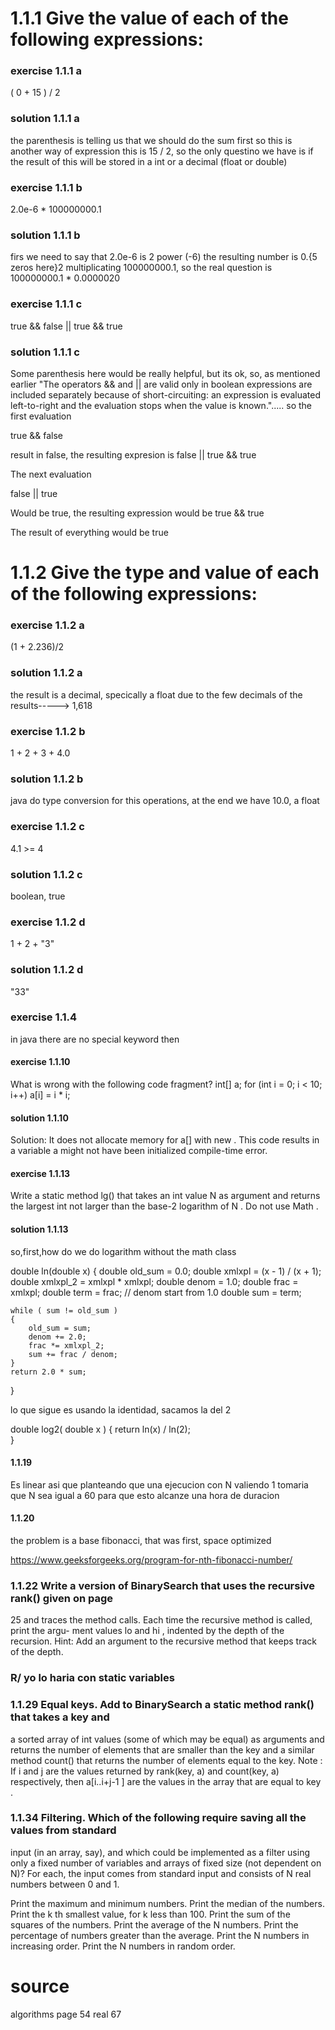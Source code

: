 # 1.1.1 Give the value of each of the following expressions:

### exercise 1.1.1 a

( 0 + 15 ) / 2

### solution 1.1.1 a

the parenthesis is telling us that we should do the sum first so this is another way of expression this is 15 / 2, so the only questino we have is if the result of this will be stored in a int or a decimal (float or double)

### exercise 1.1.1 b

2.0e-6 * 100000000.1

### solution 1.1.1 b

firs we need to say that 2.0e-6 is 2 power (-6) the resulting number is 0.{5 zeros here}2  multiplicating 100000000.1, so the real question is 100000000.1 * 0.0000020

### exercise 1.1.1 c

true && false || true && true

### solution 1.1.1 c

Some parenthesis here would be really helpful, but its ok, so, as mentioned earlier "The operators && and || are valid only in boolean expressions are included separately because of short-circuiting: an expression is evaluated left-to-right and the evaluation stops when the value is known."..... so the first evaluation  

true && false

result in false, the resulting expresion is  false || true && true

The next evaluation

false || true

Would be true, the resulting expression would be true && true

The result of everything would be true

# 1.1.2 Give the type and value of each of the following expressions:

### exercise 1.1.2 a

(1 + 2.236)/2

### solution 1.1.2 a

the result is a decimal, specically a float due to the few decimals of the results-----> 1,618

### exercise 1.1.2 b

1 + 2 + 3 + 4.0

### solution 1.1.2 b

java do type conversion for this operations, at the end we have 10.0, a float

### exercise 1.1.2 c

4.1 >= 4

### solution 1.1.2 c

boolean, true

### exercise 1.1.2 d

1 + 2 + "3"

### solution 1.1.2 d

"33"

### exercise 1.1.4

in java there are no special keyword then

#### exercise 1.1.10

What is wrong with the following code fragment?
int[] a;
for (int i = 0; i < 10; i++)
    a[i] = i * i;

#### solution 1.1.10

Solution: It does not allocate memory for a[] with new . This code results in a
variable a might not have been initialized compile-time error.


#### exercise 1.1.13

Write a static method lg() that takes an int value N as argument and returns
the largest int not larger than the base-2 logarithm of N . Do not use Math .

#### solution 1.1.13

so,first,how do we do logarithm without the math class

double ln(double x)
{
    double old_sum = 0.0;
    double xmlxpl = (x - 1) / (x + 1);
    double xmlxpl_2 = xmlxpl * xmlxpl;
    double denom = 1.0;
    double frac = xmlxpl;
    double term = frac;                 // denom start from 1.0
    double sum = term;

    while ( sum != old_sum )
    {
        old_sum = sum;
        denom += 2.0;
        frac *= xmlxpl_2;
        sum += frac / denom;
    }
    return 2.0 * sum;
}



lo que sigue es usando la identidad, sacamos la del 2

double log2( double x ) {
    return ln(x) / ln(2);    
}

#### 1.1.19

Es linear asi que planteando que una ejecucion con N valiendo 1 tomaria que N sea igual a 60 para que esto alcanze una hora de duracion

#### 1.1.20

the problem is a base fibonacci, that was first, space optimized

https://www.geeksforgeeks.org/program-for-nth-fibonacci-number/


### 1.1.22 Write a version of BinarySearch that uses the recursive rank() given on page
25 and traces the method calls. Each time the recursive method is called, print the argu-
ment values lo and hi , indented by the depth of the recursion. Hint: Add an argument
to the recursive method that keeps track of the depth.

### R/ yo lo haria con static variables


### 1.1.29 Equal keys. Add to BinarySearch a static method rank() that takes a key and
a sorted array of int values (some of which may be equal) as arguments and returns the
number of elements that are smaller than the key and a similar method count() that
returns the number of elements equal to the key. Note : If i and j are the values returned
by rank(key, a) and count(key, a) respectively, then a[i..i+j-1 ] are the values in
the array that are equal to key .


### 1.1.34 Filtering. Which of the following require saving all the values from standard
input (in an array, say), and which could be implemented as a filter using only a fixed
number of variables and arrays of fixed size (not dependent on N)? For each, the input
comes from standard input and consists of N real numbers between 0 and 1.


Print the maximum and minimum numbers.
Print the median of the numbers.
Print the k th smallest value, for k less than 100.
Print the sum of the squares of the numbers.
Print the average of the N numbers.
Print the percentage of numbers greater than the average.
Print the N numbers in increasing order.
Print the N numbers in random order.


# source

algorithms page 54 real 67 